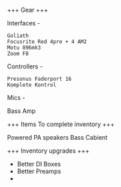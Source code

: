 +++ Gear +++

  Interfaces -

    Goliath 
    Focusrite Red 4pre + 4 AM2
    Motu 896mk3
    Zoom F8
   
  Controllers -
  
    Presonus Faderport 16 
    Komplete Kontrol 

  Mics  -
    
     

  Bass Amp 
  

+++ Items To complete inventory +++

  Powered PA speakers
  Bass Cabient


+++ Inventory upgrades +++ 

 - Better DI Boxes
 - Better Preamps
 - 
